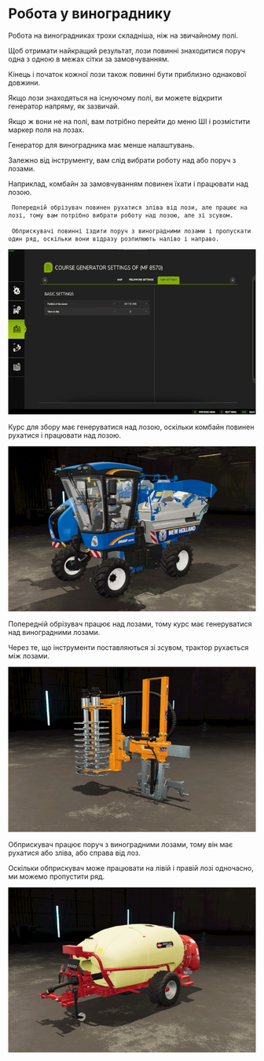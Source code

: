 # Робота у винограднику

  
  
Робота на виноградниках трохи складніша, ніж на звичайному полі.  
  
Щоб отримати найкращий результат, лози повинні знаходитися поруч одна з одною в межах сітки за замовчуванням.  
  
Кінець і початок кожної лози також повинні бути приблизно однакової довжини.  
  
Якщо лози знаходяться на існуючому полі, ви можете відкрити генератор напряму, як зазвичай.  
  
Якщо ж вони не на полі, вам потрібно перейти до меню ШІ і розмістити маркер поля на лозах.  
  


  
  
Генератор для виноградника має менше налаштувань.  
  
Залежно від інструменту, вам слід вибрати роботу над або поруч з лозами.  
  
Наприклад, комбайн за замовчуванням повинен їхати і працювати над лозою.  
  
     Попередній обрізувач повинен рухатися зліва від лози, але працює на лозі, тому вам потрібно вибрати роботу над лозою, але зі зсувом.  
  
     Обприскувачі повинні їздити поруч з виноградними лозами і пропускати один ряд, оскільки вони відразу розпилюють наліво і направо.  
  


![Image](../assets/images/vineworkgen_0_0_765_510.png)

  
  
Курс для збору має генеруватися над лозою, оскільки комбайн повинен рухатися і працювати над лозою.  
  


![Image](../assets/images/vineworkharvest_0_0_765_510.png)

  
  
Попередній обрізувач працює над лозами, тому курс має генеруватися над виноградними лозами.  
  
Через те, що інструменти поставляються зі зсувом, трактор рухається між лозами.  
  


![Image](../assets/images/vineworkpruner_0_0_765_510.png)

  
  
Обприскувач працює поруч з виноградними лозами, тому він має рухатися або зліва, або справа від лоз.  
  
Оскільки обприскувач може працювати на лівій і правій лозі одночасно, ми можемо пропустити ряд.  
  


![Image](../assets/images/vineworkspray_0_0_765_510.png)

